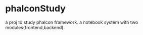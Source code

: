 phalconStudy
============

a proj to study phalcon framework.
a notebook system with two modules(frontend,backend).